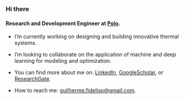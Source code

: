 ### Hi there

<!--
**gfidelisp/gfidelisp** is a ✨ _special_ ✨ repository because its `README.md` (this file) appears on your GitHub profile.

Here are some ideas to get you started:

- 🔭 I’m currently working on ...
- 🌱 I’m currently learning ...
- 👯 I’m looking to collaborate on ...
- 🤔 I’m looking for help with ...
- 💬 Ask me about ...
- 📫 How to reach me: ...
- 😄 Pronouns: ...
- ⚡ Fun fact: ...
-->

#### Research and Development Engineer at [Polo](https://polo.ufsc.br/en/index.html).

- I’m currently working on designing and building innovative thermal systems.

- I’m looking to collaborate on the application of machine and deep learning for modeling and optimization.

- You can find more about me on: [LinkedIn](https://www.linkedin.com/in/guilhermefidelisp/), [GoogleScholar](https://scholar.google.com.br/citations?user=khra_qEAAAAJ&hl=pt-BR), or [ResearchGate](https://www.researchgate.net/profile/Guilherme-Peixer?ev=hdr_xprf).

- How to reach me: guilherme.fidelisp@gmail.com.
